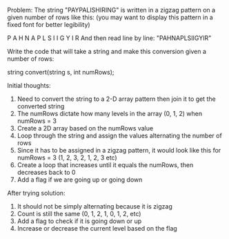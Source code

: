 Problem:
The string "PAYPALISHIRING" is written in a zigzag pattern on a given number of rows like this: (you may want to display this pattern in a fixed font for better legibility)

P   A   H   N
A P L S I I G
Y   I   R
And then read line by line: "PAHNAPLSIIGYIR"

Write the code that will take a string and make this conversion given a number of rows:

string convert(string s, int numRows);

Initial thoughts: 
1. Need to convert the string to a 2-D array pattern then join it to get the converted string
2. The numRows dictate how many levels in the array (0, 1, 2) when numRows = 3
3. Create a 2D array based on the numRows value
4. Loop through the string and assign the values alternating the number of rows
5. Since it has to be assigned in  a zigzag pattern, it would look like this for numRows = 3 (1, 2, 3, 2, 1, 2, 3 etc)
6. Create a loop that increases until it equals the numRows, then decreases back to 0
7. Add a flag if we are going up or going down

After trying solution:
1. It should not be simply alternating because it is zigzag
2. Count is still the same (0, 1, 2, 1, 0, 1, 2, etc)
3. Add a flag to check if it is going down or up
4. Increase or decrease the current level based on the flag